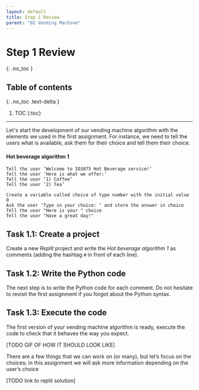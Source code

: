 ```yaml
---
layout: default
title: Step 1 Review
parent: "02 Vending Machine"
---
```


# Step 1 Review
{: .no_toc }

## Table of contents
{: .no_toc .text-delta }

1. TOC
{:toc}

---


Let's start the development of our vending machine algorithm with the elements we used in the first assignment. For instance, we need to tell the users what is available, ask them for their choice and tell them their choice.

#### Hot beverage algorithm 1

```
Tell the user ‘Welcome to IO1075 Hot Beverage service!’
Tell the user ‘Here is what we offer:’
Tell the user ‘1) Coffee’
Tell the user ‘2) Tea’

Create a variable called choice of type number with the initial value 0
Ask the user ‘Type in your choice: ’ and store the answer in choice
Tell the user "Here is your " choice
Tell the user "Have a great day!"
```

## Task 1.1: Create a project

Create a new _Replit_ project and write the _Hot beverage algorithm 1_ as comments (adding the hashtag `#` in front of each line).

## Task 1.2: Write the Python code

The next step is to write the Python code for each comment. Do not hesitate to revisit the first assignment if you forgot about the Python syntax.

## Task 1.3: Execute the code

The first version of your vending machine algorithm is ready, execute the code to check that it behaves the way you expect.

[TODO GIF OF HOW IT SHOULD LOOK LIKE]

There are a few things that we can work on (or many), but let’s focus on the choices: in this assignment we will ask more information depending on the user’s choice

[TODO link to replit solution]